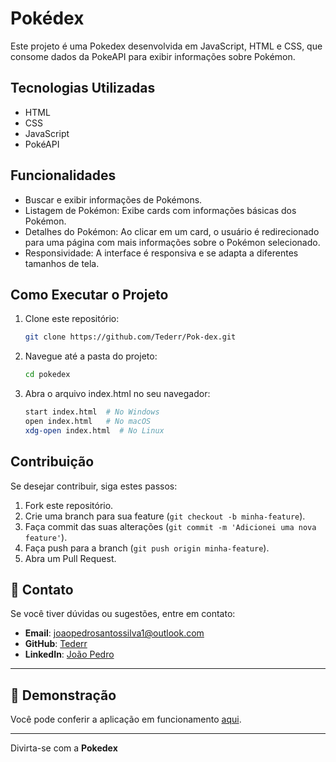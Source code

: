 # Pokédex

Este projeto é uma Pokedex desenvolvida em JavaScript, HTML e CSS, que consome dados da PokeAPI para exibir informações sobre Pokémon.

## Tecnologias Utilizadas
- HTML
- CSS
- JavaScript
- PokéAPI

## Funcionalidades
- Buscar e exibir informações de Pokémons.
- Listagem de Pokémon: Exibe cards com informações básicas dos Pokémon.
- Detalhes do Pokémon: Ao clicar em um card, o usuário é redirecionado para uma página com mais informações sobre o Pokémon selecionado.
- Responsividade: A interface é responsiva e se adapta a diferentes tamanhos de tela.

## Como Executar o Projeto

1. Clone este repositório:
   ```sh
   git clone https://github.com/Tederr/Pok-dex.git
   ```
2. Navegue até a pasta do projeto:
    ```sh
   cd pokedex
   ```
3. Abra o arquivo index.html no seu navegador:
    ```sh
    start index.html  # No Windows
    open index.html   # No macOS
    xdg-open index.html  # No Linux
    ```

## Contribuição
Se desejar contribuir, siga estes passos:
1. Fork este repositório.
2. Crie uma branch para sua feature (`git checkout -b minha-feature`).
3. Faça commit das suas alterações (`git commit -m 'Adicionei uma nova feature'`).
4. Faça push para a branch (`git push origin minha-feature`).
5. Abra um Pull Request.

## 📧 Contato

Se você tiver dúvidas ou sugestões, entre em contato:

- **Email**: joaopedrosantossilva1@outlook.com
- **GitHub**: [Tederr](https://github.com/Tederr)
- **LinkedIn**: [João Pedro](https://www.linkedin.com/in/joão-pedro-santos-395a90334/)


---

## 🎥 Demonstração

Você pode conferir a aplicação em funcionamento [aqui](https://tederr.github.io/Pok-dex/).

---

Divirta-se com a **Pokedex**

